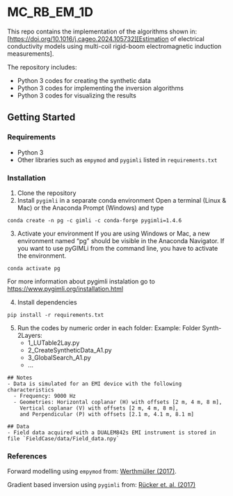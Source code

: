 # MC_RB_EM_1D

This repo contains the implementation of the algorithms shown in: [https://doi.org/10.1016/j.cageo.2024.105732][Estimation of electrical conductivity models using multi-coil rigid-boom electromagnetic induction measurements].

The repository includes:
- Python 3 codes for creating the synthetic data
- Python 3 codes for implementing the inversion algorithms
- Python 3 codes for visualizing the results

 ## Getting Started

### Requirements
- Python 3
- Other libraries such as `empymod` and `pygimli` listed in `requirements.txt`

### Installation
1. Clone the repository
2. Install `pygimli` in a separate conda environment
Open a terminal (Linux & Mac) or the Anaconda Prompt (Windows) and type
```
conda create -n pg -c gimli -c conda-forge pygimli=1.4.6
```
3. Activate your environment
If you are using Windows or Mac, a new environment named “pg” should be visible in the Anaconda Navigator. If you want to use pyGIMLi from the command line, you have to activate the environment. 
```
conda activate pg
```
For more information about pygimli instalation go to <https://www.pygimli.org/installation.html>

4. Install dependencies
```
pip install -r requirements.txt
```

5. Run the codes by numeric order in each folder:
   Example: Folder Synth-2Layers:
    - 1_LUTable2Lay.py
    - 2_CreateSyntheticData_A1.py
    - 3_GlobalSearch_A1.py
    - ...
    
```
## Notes
- Data is simulated for an EMI device with the following characteristics
  - Frequency: 9000 Hz
  - Geometries: Horizontal coplanar (H) with offsets [2 m, 4 m, 8 m],
    Vertical coplanar (V) with offsets [2 m, 4 m, 8 m],
    and Perpendicular (P) with offsets [2.1 m, 4.1 m, 8.1 m]

## Data
- Field data acquired with a DUALEM842s EMI instrument is stored in file `FieldCase/data/Field_data.npy`
```

### References
Forward modelling using `empymod` from: [Werthmüller (2017)](<https://doi.org/10.1190/geo2016-0626.1>).

Gradient based inversion using `pygimli` from: [Rücker et. al. (2017)](<http://dx.doi.org/10.1016/j.cageo.2017.07.011>)
